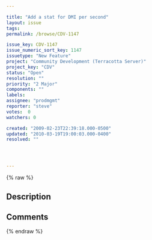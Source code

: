 ```yaml
---

title: "Add a stat for DMI per second"
layout: issue
tags: 
permalink: /browse/CDV-1147

issue_key: CDV-1147
issue_numeric_sort_key: 1147
issuetype: "New Feature"
project: "Community Development (Terracotta Server)"
project_key: "CDV"
status: "Open"
resolution: ""
priority: "2 Major"
components: ""
labels: 
assignee: "prodmgmt"
reporter: "steve"
votes:  0
watchers: 0

created: "2009-02-23T22:39:18.000-0500"
updated: "2010-03-19T19:00:03.000-0400"
resolved: ""




---
```


{% raw %}

## Description

<div markdown="1" class="description">



</div>

## Comments



{% endraw %}
